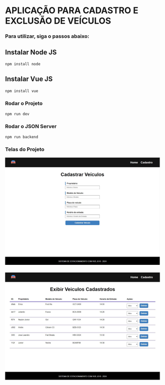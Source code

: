 # APLICAÇÃO PARA CADASTRO E EXCLUSÃO DE VEÍCULOS

### Para utilizar, siga o passos abaixo:

## Instalar Node JS
```
npm install node
```

## Instalar Vue JS
```
npm install vue
```

### Rodar o Projeto
```
npm run dev
```

### Rodar o JSON Server
```
npm run backend
```


### Telas do Projeto
![Captura de tela Home](./public/home.JPG)

###
![Captura de tela Cadastro](./public/cadastro.JPG)